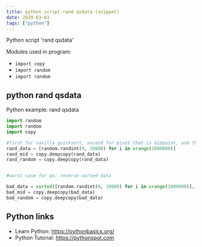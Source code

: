 ```yaml
---
title: python script rand qsdata (snippet)
date: 2020-03-03
tags: ["python"]
---
```

Python script 'rand qsdata'


Modules used in program: 
* `import copy`
* `import random`
* `import random `

## python rand qsdata

Python example: rand qsdata

```python
import random 
import random
import copy

#first for vanilla_quicksort, second for pivot that is midpoint, and third for random pivot selection 
rand_data = [random.randint(0, 10000) for i in xrange(1000000)]
rand_mid = copy.deepcopy(rand_data)
rand_random = copy.deepcopy(rand_data)


#worst case for qs: reverse-sorted data 

bad_data = sorted([random.randint(0, 10000) for i in xrange(1000000)], reverse = True)
bad_mid = copy.deepcopy(bad_data)
bad_random = copy.deepcopy(bad_data)

```

## Python links

- Learn Python: https://pythonbasics.org/
- Python Tutorial: https://pythonspot.com
